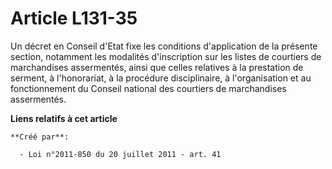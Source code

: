 # Article L131-35

Un décret en Conseil d'Etat fixe les conditions d'application de la présente section, notamment les modalités d'inscription
sur les listes de courtiers de marchandises assermentés, ainsi que celles relatives à la prestation de serment, à
l'honorariat, à la procédure disciplinaire, à l'organisation et au fonctionnement du Conseil national des courtiers de
marchandises assermentés.

**Liens relatifs à cet article**

	**Créé par**:

	  - Loi n°2011-850 du 20 juillet 2011 - art. 41
